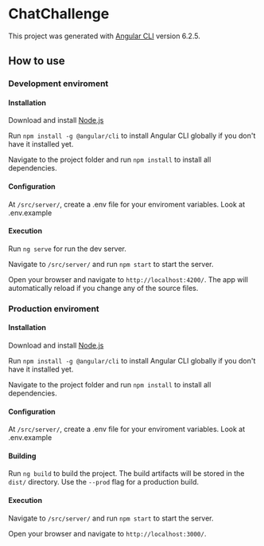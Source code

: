 # ChatChallenge

This project was generated with [Angular CLI](https://github.com/angular/angular-cli) version 6.2.5.

## How to use

### Development enviroment

#### Installation

Download and install [Node.js](https://nodejs.org/en/download/)

Run `npm install -g @angular/cli` to install Angular CLI globally if you don't have it installed yet.

Navigate to the project folder and run `npm install` to install all dependencies.

#### Configuration

At `/src/server/`, create a .env file for your enviroment variables. Look at .env.example

#### Execution

Run `ng serve` for run the dev server.

Navigate to `/src/server/` and run `npm start` to start the server.

Open your browser and navigate to `http://localhost:4200/`. The app will automatically reload if you change any of the source files.

### Production enviroment

#### Installation

Download and install [Node.js](https://nodejs.org/en/download/)

Run `npm install -g @angular/cli` to install Angular CLI globally if you don't have it installed yet.

Navigate to the project folder and run `npm install` to install all dependencies.

#### Configuration

At `/src/server/`, create a .env file for your enviroment variables. Look at .env.example

#### Building

Run `ng build` to build the project. The build artifacts will be stored in the `dist/` directory. Use the `--prod` flag for a production build.

#### Execution

Navigate to `/src/server/` and run `npm start` to start the server.

Open your browser and navigate to `http://localhost:3000/`.